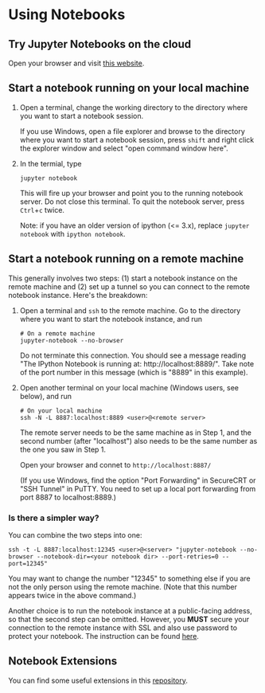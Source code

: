 # Using Notebooks

## Try Jupyter Notebooks on the cloud

Open your browser and visit [this website](https://try.jupyter.org/).


## Start a notebook running on your local machine

1.  Open a terminal, change the working directory to the directory where you want to start a notebook session.

    If you use Windows, open a file explorer and browse to the directory where you want to start a notebook session, press `shift` and right click the explorer window and select "open command window here". 


2.  In the termial, type

    ```
    jupyter notebook
    ```

    This will fire up your browser and point you to the running notebook server. Do not close this terminal. To quit the notebook server, press `Ctrl`+`c` twice.

    Note: if you have an older version of ipython (<= 3.x), replace `jupyter notebook` with `ipython notebook`.


## Start a notebook running on a remote machine

This generally involves two steps: (1) start a notebook instance on the remote machine and (2) set up a tunnel so you can connect to the remote notebook instance. Here's the breakdown:

1.  Open a terminal and `ssh` to the remote machine. Go to the directory where you want to start the notebook instance, and run

    ```
    # On a remote machine 
    jupyter-notebook --no-browser 
    ```

    Do not terminate this connection. You should see a message reading "The IPython Notebook is running at: http://localhost:8889/". Take note of the port number in this message (which is "8889" in this example). 

2.  Open another terminal on your local machine (Windows users, see below), and run

    ```
    # On your local machine
    ssh -N -L 8887:localhost:8889 <user>@<remote server>
    ```
    
    The remote server needs to be the same machine as in Step 1, and the second number (after "localhost") also needs to be the same number as the one you saw in Step 1. 

    Open your browser and connet to `http://localhost:8887/`

    (If you use Windows, find the option "Port Forwarding" in SecureCRT or "SSH Tunnel" in PuTTY. You need to set up a local port forwarding from port 8887 to localhost:8889.)


### Is there a simpler way?

You can combine the two steps into one:

```
ssh -t -L 8887:localhost:12345 <user>@<server> "jupyter-notebook --no-browser --notebook-dir=<your notebook dir> --port-retries=0 --port=12345"
```

You may want to change the number "12345" to something else if you are not the only person using the remote machine. (Note that this number appears twice in the above command.)

Another choice is to run the notebook instance at a public-facing address, so that the second step can be omitted. However, you **MUST** secure your connection to the remote instance with SSL and also use password to protect your notebook. The instruction can be found [here](http://ipython.org/ipython-doc/3/notebook/public_server.html). 

    
## Notebook Extensions

You can find some useful extensions in this [repository](https://github.com/ipython-contrib/IPython-notebook-extensions).

